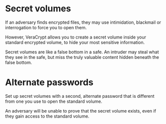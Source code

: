 [Title]: # (A secret safe within a safe)
[Order]: # (2)

# Secret volumes

If an adversary finds encrypted files, they may use intimidation, blackmail or interrogation to force you to open them.

However, VeraCrypt allows you to create a secret volume inside your standard encrypted volume, to hide your most sensitive information.

Secret volumes are like a false bottom in a safe. An intruder may steal what they see in the safe, but miss the truly valuable content hidden beneath the false bottom.

# Alternate passwords

Set up secret volumes with a second, alternate password that is different from one you use to open the standard volume. 

An adversary will be unable to prove that the secret volume exists, even if they gain access to the standard volume.
